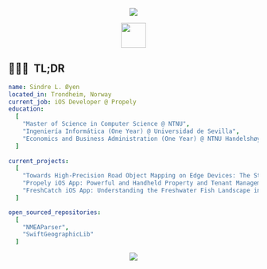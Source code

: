 <p align="center">
  <img src="https://capsule-render.vercel.app/api?type=waving&color=gradient&text=Hello!&height=100&section=header"/>
</p>

<p align="center">
  <a href="https://www.linkedin.com/in/sindre-oeyen/">
    <img height="50" src="https://user-images.githubusercontent.com/46517096/166973395-19676cd8-f8ec-4abf-83ff-da8243505b82.png"/>
  </a>
</p>


<h2> 👨🏻‍💻 &nbsp;TL;DR</h2>

```yaml
name: Sindre L. Øyen
located_in: Trondheim, Norway
current_job: iOS Developer @ Propely
education:
  [
    "Master of Science in Computer Science @ NTNU",
    "Ingeniería Informática (One Year) @ Universidad de Sevilla",
    "Economics and Business Administration (One Year) @ NTNU Handelshøyskolen",
  ]
  
current_projects:
  [
    "Towards High-Precision Road Object Mapping on Edge Devices: The StreetSense iOS App",
    "Propely iOS App: Powerful and Handheld Property and Tenant Management",
    "FreshCatch iOS App: Understanding the Freshwater Fish Landscape in Norway"
  ]

open_sourced_repositories:
  [
    "NMEAParser",
    "SwiftGeographicLib"
  ]
```


<p align="center">
  <img src="https://capsule-render.vercel.app/api?type=waving&color=gradient&height=100&section=footer"/>
</p>
